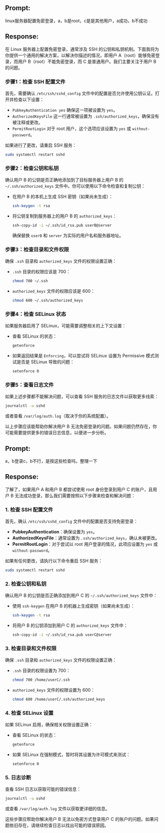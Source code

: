 ## Prompt:
linux服务器配置免密登录，a，b是root，c是是其他用户，a成功，b不成功

## Response:
在 Linux 服务器上配置免密登录，通常涉及 SSH 的公钥和私钥机制。下面我将为你提供一个通用的解决方案，以解决你描述的情况，即用户 A（root）能够免密登录，而用户 B（root）不能免密登录，而 C 是普通用户。我们主要关注于用户 B 的问题。

### 步骤1：检查 SSH 配置文件

首先，需要确认 `/etc/ssh/sshd_config` 文件中的配置是否允许使用公钥认证。打开并检查以下设置：

* `PubkeyAuthentication yes` 确保这一项被设置为 `yes`。
* `AuthorizedKeysFile` 这一行通常被设置为 `.ssh/authorized_keys`，确保没有被注释或更改。
* `PermitRootLogin` 对于 root 用户，这个选项应该设置为 `yes` 或 `without-password`。

如果进行了更改，请重启 SSH 服务：

```bash
sudo systemctl restart sshd
```

### 步骤2：检查公钥和私钥

确认用户 B 的公钥是否正确地添加到了目标服务器上用户 B 的 `~/.ssh/authorized_keys` 文件中。你可以使用以下命令检查和复制公钥：

* 在用户 B 的本机上生成 SSH 密钥（如果尚未生成）：
  ```bash
  ssh-keygen -t rsa
  ```
* 将公钥复制到服务器上的用户 B 的 `authorized_keys`：
  ```bash
  ssh-copy-id -i ~/.ssh/id_rsa.pub userB@server
  ```
  确保替换 `userB` 和 `server` 为实际的用户名和服务器地址。

### 步骤3：检查目录和文件权限

确保 `.ssh` 目录和 `authorized_keys` 文件的权限设置正确：

* `.ssh` 目录的权限应该是 700：
  ```bash
  chmod 700 ~/.ssh
  ```
* `authorized_keys` 文件的权限应该是 600：
  ```bash
  chmod 600 ~/.ssh/authorized_keys
  ```

### 步骤4：检查 SELinux 状态

如果服务器启用了 SELinux，可能需要调整相关的上下文设置：

* 查看 SELinux 的状态：
  ```bash
  getenforce
  ```
* 如果返回结果是 `Enforcing`，可以尝试将 SELinux 设置为 Permissive 模式测试是否是 SELinux 导致的问题：
  ```bash
  setenforce 0
  ```

### 步骤5：查看日志文件

如果上述步骤都不能解决问题，可以查看 SSH 服务的日志文件以获取更多线索：

```bash
journalctl -u sshd
```

或者查看 `/var/log/auth.log`（取决于你的系统配置）。

以上步骤应该能帮助你解决用户 B 无法免密登录的问题。如果问题仍然存在，你可能需要提供更多的错误日志信息，以便进一步分析。

## Prompt:
a，b登录c，b不行，是按这些检查吗，整理一下

## Response:
了解了，如果用户 A 和用户 B 都尝试使用 root 身份登录到用户 C 的账户，且用户 B 无法成功登录，那么我们需要按照以下步骤来检查和解决问题：

### 1\. 检查 SSH 配置文件

首先，确认 `/etc/ssh/sshd_config` 文件中的配置是否支持免密登录：

* **PubkeyAuthentication**：确保设置为 `yes`。
* **AuthorizedKeysFile**：通常设置为 `.ssh/authorized_keys`，确认未被更改。
* **PermitRootLogin**：对于尝试以 root 用户登录的情况，此项应设置为 `yes` 或 `without-password`。

如果有任何更改，请执行以下命令重启 SSH 服务：

```bash
sudo systemctl restart sshd
```

### 2\. 检查公钥和私钥

确认用户 B 的公钥是否正确添加到用户 C 的 `~/.ssh/authorized_keys` 文件中：

* 使用 `ssh-keygen` 在用户 B 的机器上生成密钥（如果尚未生成）：
  ```bash
  ssh-keygen -t rsa
  ```
* 将用户 B 的公钥添加到用户 C 的 `authorized_keys` 文件中：
  ```bash
  ssh-copy-id -i ~/.ssh/id_rsa.pub userC@server
  ```

### 3\. 检查目录和文件权限

确保 `.ssh` 目录和 `authorized_keys` 文件的权限设置正确：

* `.ssh` 目录的权限设置为 700：
  ```bash
  chmod 700 /home/userC/.ssh
  ```
* `authorized_keys` 文件的权限设置为 600：
  ```bash
  chmod 600 /home/userC/.ssh/authorized_keys
  ```

### 4\. 检查 SELinux 设置

如果 SELinux 启用，确保相关权限设置正确：

* 查看 SELinux 的状态：
  ```bash
  getenforce
  ```
* 如果 SELinux 在强制模式，暂时将其设置为许可模式来测试：
  ```bash
  setenforce 0
  ```

### 5\. 日志诊断

查看 SSH 日志以获取可能的错误信息：

```bash
journalctl -u sshd
```

或查看 `/var/log/auth.log` 文件以获取更详细的信息。

这些步骤应帮助你解决用户 B 无法以免密方式登录用户 C 的账户的问题。如果问题依旧存在，请继续检查日志以找出可能的错误原因。

